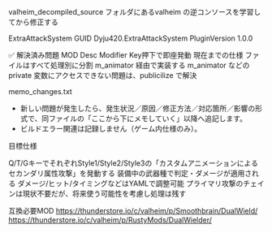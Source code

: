 valheim_decompiled_source フォルダにあるvalheim の逆コンソースを学習してから修正する

ExtraAttackSystem
GUID Dyju420.ExtraAttackSystem
PluginVersion 1.0.0


✅ 解決済み問題
MOD Desc
Modifier Key押下で即座発動
現在までの仕様
ファイルはすべて処理別に分割
m_animator 経由で実装する
m_animator などの private 変数にアクセスできない問題は、publicilize で解決

memo_changes.txt
- 新しい問題が発生したら、発生状況／原因／修正方法／対応箇所／影響の形式で、同ファイルの「ここから下にメモしていく」以降へ追記します。
- ビルドエラー関連は記録しません（ゲーム内仕様のみ）。

目標仕様

Q/T/GキーでそれぞれStyle1/Style2/Style3の「カスタムアニメーションによるセカンダリ属性攻撃」を発動する
装備中の武器種で判定・ダメージが適用される
ダメージ/ヒット/タイミングなどはYAMLで調整可能
プライマリ攻撃のチェインは現状不要だが、将来使う可能性を考慮し処理は残す

互換必要MOD
https://thunderstore.io/c/valheim/p/Smoothbrain/DualWield/
https://thunderstore.io/c/valheim/p/RustyMods/DualWielder/
